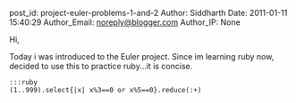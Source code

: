 post_id: project-euler-problems-1-and-2
Author: Siddharth
Date: 2011-01-11 15:40:29
Author_Email: noreply@blogger.com
Author_IP: None

Hi,

Today i was introduced to the Euler project. Since im learning ruby now,
decided to use this to practice ruby...it is concise.

    :::ruby
    (1..999).select{|x| x%3==0 or x%5==0}.reduce(:+)
